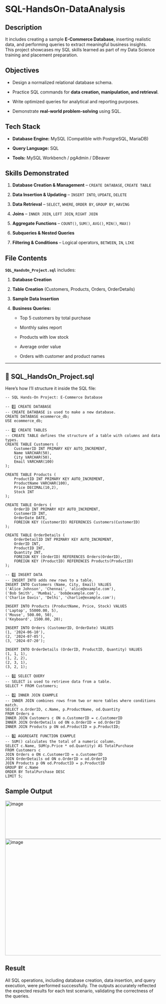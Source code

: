 # SQL-HandsOn-DataAnalysis

## Description

It includes creating a sample **E-Commerce Database**, inserting realistic data, and performing queries to extract meaningful business insights.  
This project showcases my SQL skills learned as part of my Data Science training and placement preparation.

## Objectives

- Design a normalized relational database schema.
  
- Practice SQL commands for **data creation, manipulation, and retrieval**.
  
- Write optimized queries for analytical and reporting purposes.
  
- Demonstrate **real-world problem-solving** using SQL.


## Tech Stack

- **Database Engine:** MySQL (Compatible with PostgreSQL, MariaDB)
  
- **Query Language:** SQL
  
- **Tools:** MySQL Workbench / pgAdmin / DBeaver


## Skills Demonstrated

1. **Database Creation & Management** – `CREATE DATABASE`, `CREATE TABLE`
   
2. **Data Insertion & Updating** – `INSERT INTO`, `UPDATE`, `DELETE`
   
3. **Data Retrieval** – `SELECT`, `WHERE`, `ORDER BY`, `GROUP BY`, `HAVING`
   
4. **Joins** – `INNER JOIN`, `LEFT JOIN`, `RIGHT JOIN`
   
5. **Aggregate Functions** – `COUNT()`, `SUM()`, `AVG()`, `MIN()`, `MAX()`
    
6. **Subqueries & Nested Queries**
    
7. **Filtering & Conditions** – Logical operators, `BETWEEN`, `IN`, `LIKE`


## File Contents

**`SQL_HandsOn_Project.sql`** includes:

1. **Database Creation**
   
2. **Table Creation** (Customers, Products, Orders, OrderDetails)
   
3. **Sample Data Insertion**
   
4. **Business Queries:**
   
   - Top 5 customers by total purchase
     
   - Monthly sales report
     
   - Products with low stock
     
   - Average order value
     
   - Orders with customer and product names


---

## **📄 SQL_HandsOn_Project.sql**

Here’s how I’ll structure it inside the SQL file:

```
-- SQL Hands-On Project: E-Commerce Database

-- 1️⃣ CREATE DATABASE
-- CREATE DATABASE is used to make a new database.
CREATE DATABASE ecommerce_db;
USE ecommerce_db;

-- 2️⃣ CREATE TABLES
-- CREATE TABLE defines the structure of a table with columns and data types.
CREATE TABLE Customers (
    CustomerID INT PRIMARY KEY AUTO_INCREMENT,
    Name VARCHAR(50),
    City VARCHAR(50),
    Email VARCHAR(100)
);

CREATE TABLE Products (
    ProductID INT PRIMARY KEY AUTO_INCREMENT,
    ProductName VARCHAR(100),
    Price DECIMAL(10,2),
    Stock INT
);

CREATE TABLE Orders (
    OrderID INT PRIMARY KEY AUTO_INCREMENT,
    CustomerID INT,
    OrderDate DATE,
    FOREIGN KEY (CustomerID) REFERENCES Customers(CustomerID)
);

CREATE TABLE OrderDetails (
    OrderDetailID INT PRIMARY KEY AUTO_INCREMENT,
    OrderID INT,
    ProductID INT,
    Quantity INT,
    FOREIGN KEY (OrderID) REFERENCES Orders(OrderID),
    FOREIGN KEY (ProductID) REFERENCES Products(ProductID)
);

-- 3️⃣ INSERT DATA
-- INSERT INTO adds new rows to a table.
INSERT INTO Customers (Name, City, Email) VALUES
('Alice Johnson', 'Chennai', 'alice@example.com'),
('Bob Smith', 'Mumbai', 'bob@example.com'),
('Charlie Davis', 'Delhi', 'charlie@example.com');

INSERT INTO Products (ProductName, Price, Stock) VALUES
('Laptop', 55000.00, 5),
('Mouse', 500.00, 50),
('Keyboard', 1500.00, 20);

INSERT INTO Orders (CustomerID, OrderDate) VALUES
(1, '2024-06-10'),
(2, '2024-07-05'),
(3, '2024-07-20');

INSERT INTO OrderDetails (OrderID, ProductID, Quantity) VALUES
(1, 1, 1),
(1, 2, 2),
(2, 3, 1),
(3, 2, 1);

-- 4️⃣ SELECT QUERY
-- SELECT is used to retrieve data from a table.
SELECT * FROM Customers;

-- 5️⃣ INNER JOIN EXAMPLE
-- INNER JOIN combines rows from two or more tables where conditions match.
SELECT o.OrderID, c.Name, p.ProductName, od.Quantity
FROM Orders o
INNER JOIN Customers c ON o.CustomerID = c.CustomerID
INNER JOIN OrderDetails od ON o.OrderID = od.OrderID
INNER JOIN Products p ON od.ProductID = p.ProductID;

-- 6️⃣ AGGREGATE FUNCTION EXAMPLE
-- SUM() calculates the total of a numeric column.
SELECT c.Name, SUM(p.Price * od.Quantity) AS TotalPurchase
FROM Customers c
JOIN Orders o ON c.CustomerID = o.CustomerID
JOIN OrderDetails od ON o.OrderID = od.OrderID
JOIN Products p ON od.ProductID = p.ProductID
GROUP BY c.Name
ORDER BY TotalPurchase DESC
LIMIT 5;

```

## Sample Output


<img width="749" height="124" alt="image" src="https://github.com/user-attachments/assets/c3a77e25-06b7-49a9-ab08-be09313f7456" />


<img width="698" height="377" alt="image" src="https://github.com/user-attachments/assets/2daf9910-b0f5-4036-b413-0264b95d420b" />



## Result

All SQL operations, including database creation, data insertion, and query execution, were performed successfully. The outputs accurately reflected the expected results for each test scenario, validating the correctness of the queries.


